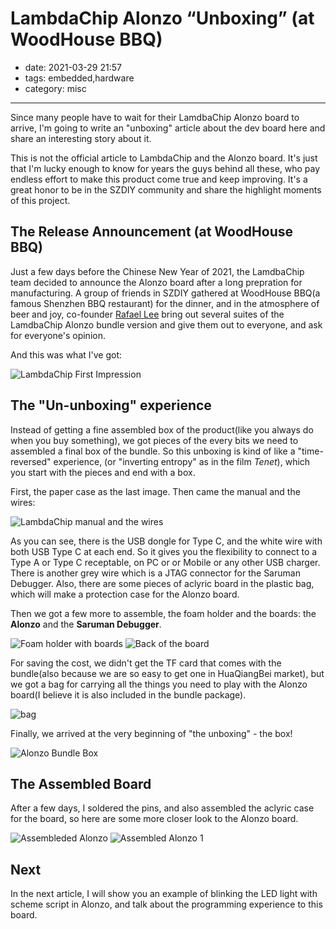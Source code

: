 # LambdaChip Alonzo “Unboxing” (at WoodHouse BBQ)
- date: 2021-03-29 21:57
- tags: embedded,hardware
- category: misc
-------

Since many people have to wait for their LamdbaChip Alonzo board to arrive, I'm going to write an "unboxing" article about the dev board here and share an interesting story about it.

This is not the official article to LambdaChip and the Alonzo board. It's just that I'm lucky enough to know for years the guys behind all these, who pay endless effort to make this product come true and keep improving. It's a great honor to be in the SZDIY community and share the highlight moments of this project.

## The Release Announcement (at WoodHouse BBQ)

Just a few days before the Chinese New Year of 2021, the LamdbaChip team decided to announce the Alonzo board after a long prepration for manufacturing. A group of friends in SZDIY gathered at WoodHouse BBQ(a famous Shenzhen BBQ restaurant) for the dinner, and in the atmosphere of beer and joy, co-founder [Rafael Lee](https://lambdachip.com/articles/news/2) bring out several suites of the LamdbaChip Alonzo bundle version and give them out to everyone, and ask for everyone's opinion. 

And this was what I've got:

![LambdaChip First Impression](https://pic.lucki.cn/upics/2021-03-29-2256ZEZme6.png)



## The "Un-unboxing" experience

Instead of getting a fine assembled box of the product(like you always do when you buy something), we got pieces of the every bits we need to assembled a final box of the bundle. So this unboxing is kind of like a "time-reversed" experience, (or "inverting entropy" as in the film _Tenet_), which you start with the pieces and end with a box.

First, the paper case as the last image. Then came the manual and the wires:

![LambdaChip manual and the wires](https://pic.lucki.cn/upics/2021-03-30-2055bR6IVu.png)

As you can see, there is the USB dongle for Type C, and the white wire with both USB Type C at each end. So it gives you the flexibility to connect to a Type A or Type C receptable, on PC or or Mobile or any other USB charger. There is another grey wire which is a JTAG connector for the Saruman Debugger. Also, there are some pieces of aclyric board in the plastic bag, which will make a protection case for the Alonzo board.

Then we got a few more to assemble, the foam holder and the boards: the **Alonzo** and the **Saruman Debugger**.

![Foam holder with boards](https://pic.lucki.cn/upics/2021-03-30-2129gzXVU2.png)
![Back of the board](https://pic.lucki.cn/upics/2021-03-30-2226POKTbs.png)

For saving the cost, we didn't get the TF card that comes with the bundle(also because we are so easy to get one in HuaQiangBei market), but we got a bag for carrying all the things you need to play with the Alonzo board(I believe it is also included in the bundle package).

![bag](https://pic.lucki.cn/upics/2021-03-30-2130M5MtuE.png)


Finally, we arrived at the very beginning of "the unboxing" - the box!

![Alonzo Bundle Box](https://pic.lucki.cn/upics/2021-03-30-2111AomBZK.png)


## The Assembled Board

After a few days, I soldered the pins, and also assembled the aclyric case for the board, so here are some more closer look to the Alonzo board.


![Assembleded Alonzo](https://pic.lucki.cn/upics/2021-03-30-2112UIfSjk.png)
![Assembled Alonzo 1](https://pic.lucki.cn/upics/2021-03-30-2233FvKetN.png)


## Next

In the next article, I will show you an example of blinking the LED light with scheme script in Alonzo, and talk about the programming experience to this board.


